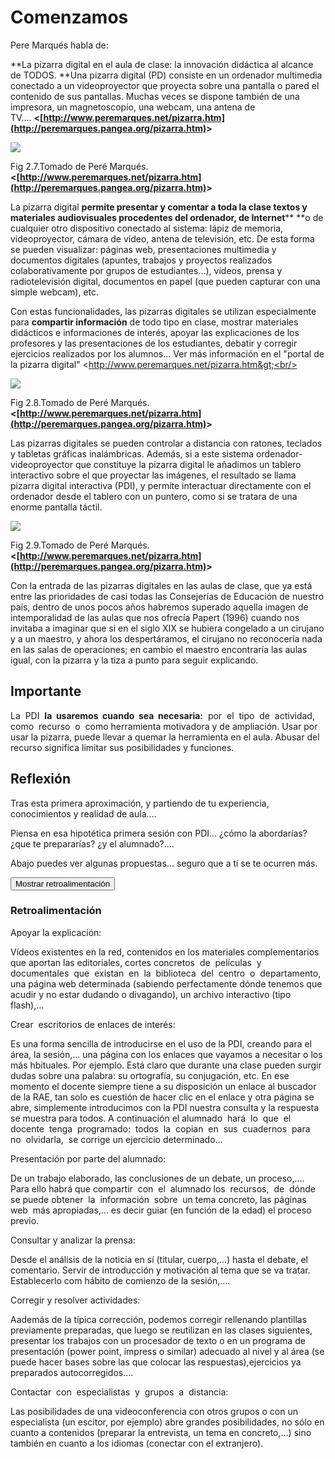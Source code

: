 
# Comenzamos

Pere Marqués habla de:

**La pizarra digital en el aula de clase: la innovación didáctica al alcance de TODOS. **Una pizarra digital (PD) consiste en un ordenador multimedia conectado a un videoproyector que proyecta sobre una pantalla o pared el contenido de sus pantallas. Muchas veces se dispone también de una impresora, un magnetoscopio, una webcam, una antena de TV.... **&lt;[http://www.peremarques.net/pizarra.htm](http://peremarques.pangea.org/pizarra.htm)&gt;**


![](http://peremarques.pangea.org/images2/explicacion.gif)

Fig 2.7.Tomado de Peré Marqués.**&lt;[http://www.peremarques.net/pizarra.htm](http://peremarques.pangea.org/pizarra.htm)&gt;**

La pizarra digital ****permite presentar y comentar a toda la clase textos y materiales audiovisuales procedentes del ordenador, de Internet****** **o de cualquier otro dispositivo conectado al sistema: lápiz de memoria, videoproyector, cámara de vídeo, antena de televisión, etc. De esta forma se pueden visualizar: páginas web, presentaciones multimedia y documentos digitales (apuntes, trabajos y proyectos realizados colaborativamente por grupos de estudiantes…), vídeos, prensa y radiotelevisión digital, documentos en papel (que pueden capturar con una simple webcam), etc.

Con estas funcionalidades, las pizarras digitales se utilizan especialmente para ****compartir información**** de todo tipo en clase, mostrar materiales didácticos e informaciones de interés, apoyar las explicaciones de los profesores y las presentaciones de los estudiantes, debatir y corregir ejercicios realizados por los alumnos… Ver más información en el "portal de la pizarra digital" &lt;http://www.peremarques.net/pizarra.htm&gt;<br/>

![](http://peremarques.pangea.org/uabpp/pizventa.jpg)

Fig 2.8.Tomado de Peré Marqués.**&lt;[http://www.peremarques.net/pizarra.htm](http://peremarques.pangea.org/pizarra.htm)&gt;**

Las pizarras digitales se pueden controlar a distancia con ratones, teclados y tabletas gráficas inalámbricas. Además, si a este sistema ordenador-videoproyector que constituye la pizarra digital le añadimos un tablero interactivo sobre el que proyectar las imágenes, el resultado se llama pizarra digital interactiva (PDI), y permite interactuar directamente con el ordenador desde el tablero con un puntero, como si se tratara de una enorme pantalla táctil.


![](http://peremarques.pangea.org/images2/explicacion2.gif)

Fig 2.9.Tomado de Peré Marqués.**&lt;[http://www.peremarques.net/pizarra.htm](http://peremarques.pangea.org/pizarra.htm)&gt;**

Con la entrada de las pizarras digitales en las aulas de clase, que ya está entre las prioridades de casi todas las Consejerías de Educación de nuestro país, dentro de unos pocos años habremos superado aquella imagen de intemporalidad de las aulas que nos ofrecía Papert (1996) cuando nos invitaba a imaginar que si en el siglo XIX se hubiera congelado a un cirujano y a un maestro, y ahora los despertáramos, el cirujano no reconocería nada en las salas de operaciones; en cambio el maestro encontraría las aulas igual, con la pizarra y la tiza a punto para seguir explicando.

## Importante

La  PDI  **la  usaremos  cuando  sea  necesaria:**  por  el  tipo  de  actividad,  como  recurso  o  como herramienta motivadora y de ampliación. Usar por usar la pizarra, puede llevar a quemar la herramienta en el aula. Abusar del recurso significa limitar sus posibilidades y funciones.

## Reflexión

Tras esta primera aproximación, y partiendo de tu experiencia, conocimientos y realidad de aula....

Piensa en esa hipotética primera sesión con PDI... ¿cómo la abordarías? ¿que te prepararías? ¿y el alumnado?....

Abajo puedes ver algunas propuestas... seguro que a tí se te ocurren más.

<script type="text/javascript">var feedback32_9text = "Mostrar retroalimentación";</script><input class="feedbackbutton" name="toggle-feedback-32_9" onclick="$exe.toggleFeedback(this,true);return false" type="button" value="Mostrar retroalimentación"/>

### Retroalimentación

Apoyar la explicación:

Vídeos existentes en la red, contenidos en los materiales complementarios que aportan las editoriales, cortes concretos  de  películas  y  documentales  que  existan  en  la  biblioteca  del  centro  o  departamento, una página web determinada (sabiendo perfectamente dónde tenemos que acudir y no estar dudando o divagando), un archivo interactivo (tipo flash),...

Crear  escritorios de enlaces de interés:

Es una forma sencilla de introducirse en el uso de la PDI, creando para el área, la sesión,... una página con los enlaces que vayamos a necesitar o los más hbituales. Por ejemplo. Está claro que durante una clase pueden surgir dudas sobre una palabra: su ortografía, su conjugación, etc. En ese momento el docente siempre tiene a su disposición un enlace al buscador de la RAE, tan solo es cuestión de hacer clic en el enlace y otra página se abre, simplemente introducimos con la PDI nuestra consulta y la respuesta se muestra para todos. A continuación el alumnado  hará  lo  que  el  docente  tenga  programado:  todos  la  copian  en  sus  cuadernos  para  no  olvidarla,  se corrige un ejercicio determinado…

Presentación por parte del alumnado:

De un trabajo elaborado, las conclusiones de un debate, un proceso,.... Para ello habrá que compartir  con  el  alumnado los  recursos,  de  dónde  se puede obtener  la  información  sobre  un tema concreto, las páginas  web  más apropiadas,... es decir guiar (en función de la edad) el proceso previo.

Consultar y analizar la prensa:

Desde el análisis de la noticia en sí (titular, cuerpo,...) hasta el debate, el comentario. Servir de introducción y motivación al tema que se va tratar. Establecerlo com hábito de comienzo de la sesión,....

Corregir y resolver actividades:

Aademás de la típica corrección, podemos corregir rellenando plantillas previamente preparadas, que luego se reutilizan en las clases siguientes, presentar los trabajos con un procesador de texto o en un programa de presentación (power point, impress o similar) adecuado al nivel y al área (se puede hacer bases sobre las que colocar las respuestas),ejercicios ya preparados autocorregidos....

Contactar  con  especialistas  y  grupos  a  distancia:

Las posibilidades de una videoconferencia con otros grupos o con un especialista (un escitor, por ejemplo) abre grandes posibilidades, no sólo en cuanto a contenidos (preparar la entrevista, un tema en concreto,...) sino también en cuanto a los idiomas (conectar con el extranjero).

